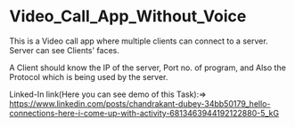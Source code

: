 # Video_Call_App_Without_Voice

This is a Video call app where multiple clients can connect to a server.
Server can see Clients' faces.

A Client should know the IP of the server, Port no. of program, and Also the Protocol which is being used by the server.

Linked-In link(Here you can see demo of this Task):=> https://www.linkedin.com/posts/chandrakant-dubey-34bb50179_hello-connections-here-i-come-up-with-activity-6813463944192122880-5_kG
